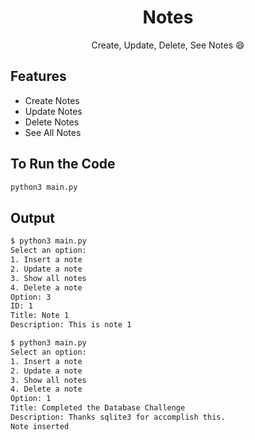 <div align="center">

# Notes

Create, Update, Delete, See Notes :smile:

</div>

## Features
- Create Notes
- Update Notes
- Delete Notes
- See All Notes

## To Run the Code

```bash
python3 main.py
```

## Output

```bash
$ python3 main.py
Select an option: 
1. Insert a note
2. Update a note
3. Show all notes
4. Delete a note
Option: 3
ID: 1
Title: Note 1
Description: This is note 1
```

```bash
$ python3 main.py
Select an option: 
1. Insert a note
2. Update a note
3. Show all notes
4. Delete a note
Option: 1
Title: Completed the Database Challenge
Description: Thanks sqlite3 for accomplish this.
Note inserted
```